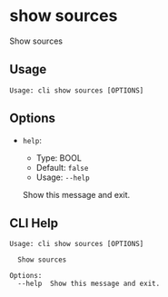 
# show sources

Show sources

## Usage

```
Usage: cli show sources [OPTIONS]
```

## Options
* `help`: 
  * Type: BOOL 
  * Default: `false`
  * Usage: `--help`

  Show this message and exit.



## CLI Help

```
Usage: cli show sources [OPTIONS]

  Show sources

Options:
  --help  Show this message and exit.
```

